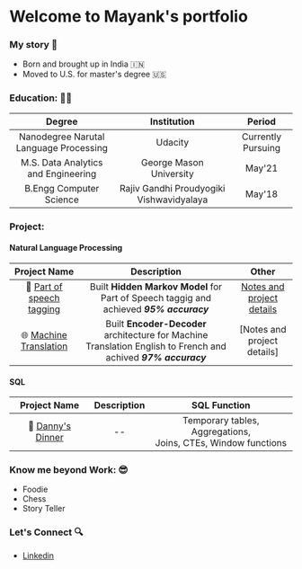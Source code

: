 
# Welcome to Mayank's portfolio 

### My story 📖
- Born and brought up in India 🇮🇳
- Moved to U.S. for master's degree 🇺🇸

### Education: :man_student:
   | **Degree**        | **Institution**           | **Period** |
   | :-------------: |:-------------:| :-----:|
   | Nanodegree Narutal Language Processing | Udacity                                  | Currently Pursuing |
   | M.S. Data Analytics and Engineering    | George Mason University                  | May'21 |
   | B.Engg Computer Science                | Rajiv Gandhi Proudyogiki Vishwavidyalaya | May'18 |


### Project:
#### Natural Language Processing
   | **Project Name**        | **Description**           | **Other**  |
   |:-------------: |:-------------:| :-----:|
   |📖 [Part of speech tagging](https://github.com/mayankdubey1996/NLP_Nanodegree/tree/main/POS_tagging) | Built **Hidden Markov Model** for Part of Speech taggig and achieved <i>**95% accuracy**</i> | [Notes and project details](https://github.com/mayankdubey1996/Notes/tree/main/HMM) |
   |🌐 [Machine Translation]() |Built **Encoder-Decoder** architecture for Machine Translation English to French and achived <i>**97% accuracy**</i>|[Notes and project details]|

 #### SQL
   | **Project Name**        | **Description**           | **SQL Function**  |
   | :-------------: |:-------------:| :-----:|
   |🍕 [Danny's Dinner](https://github.com/mayankdubey1996/SQL_case_study/blob/main/1.Dannys_Diner/solution.md)| --  | Temporary tables, Aggregations, <br/> Joins, CTEs, Window functions |
 
### Know me beyond Work: 😎
- Foodie
- Chess
- Story Teller

### Let's Connect :mag:
- [Linkedin](https://www.linkedin.com/in/mayank-dubey11/)


